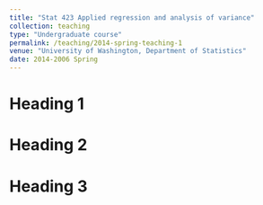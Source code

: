 ```yaml
---
title: "Stat 423 Applied regression and analysis of variance"
collection: teaching
type: "Undergraduate course"
permalink: /teaching/2014-spring-teaching-1
venue: "University of Washington, Department of Statistics"
date: 2014-2006 Spring
---
```



Heading 1
======

Heading 2
======

Heading 3
======
